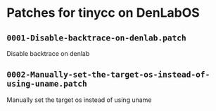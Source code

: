 # Patches for tinycc on DenLabOS

## `0001-Disable-backtrace-on-denlab.patch`

Disable backtrace on denlab


## `0002-Manually-set-the-target-os-instead-of-using-uname.patch`

Manually set the target os instead of using uname



